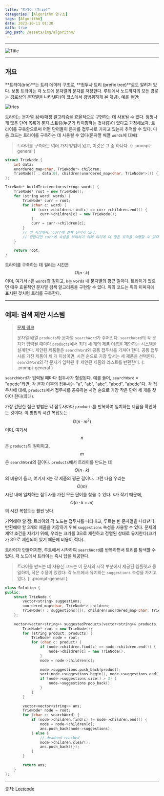 ```yaml
---
title: "트라이 (Trie)"
categories: [Algorithm 연구소]
tags: [Algorithm]
date: 2023-10-11 01:30
math: true
img_path: /assets/img/algorithm/
---
```


---

![Title](algorithm_title.png)

---

## **개요**

**트라이(trie)**는 트리 데이터 구조로, **접두사 트리 (prefix tree)**로도 알려져 있다. 보통 트라이는 각 노드에 문자열의 문자를 저장한다. 루트에서 노드까지의 모든 경로는 경로상의 문자열을 나타낸다(이 코스에서 광범위하게 본 개념). 예를 들면:

![tries](tries.png)

트라이는 문자열 검색/매칭 알고리즘을 효율적으로 구현하는 데 사용될 수 있다. 엄청나게 많은 단어 목록과 문자 스트림(누군가 타이핑하는 것처럼)이 있다고 가정해보자. 트라이를 구축함으로써 어떤 단어들이 문자를 접두사로 가지고 있는지 추적할 수 있다. 다음 코드는 트라이를 구축하는 데 사용될 수 있다(문자열 배열 `words`에 대해):

> 트라이를 구축하는 여러 가지 방법이 있고, 이것은 그 중 하나다.
{: .prompt-general }

```cpp
struct TrieNode {
    int data;
    unordered_map<char, TrieNode*> children;
    TrieNode() : data(0), children(unordered_map<char, TrieNode*>()) {}
};

TrieNode* buildTrie(vector<string> words) {
    TrieNode* root = new TrieNode();
    for (string word: words) {
        TrieNode* curr = root;
        for (char c: word) {
            if (curr->children.find(c) == curr->children.end()) {
                curr->children[c] = new TrieNode();
            }
            curr = curr->children[c];
        }
        // 이 시점에서, curr에 전체 단어가 있다.
        // 원한다면 curr에 속성을 부여하기 위해 여기에 더 많은 로직을 수행할 수 있다.
    }

    return root;
}
```

트라이를 구축하는 데 걸리는 시간은 $$O(n \cdot k)$$이며, 여기서 `n`은 `words`의 길이고, `k`는 `words` 내 문자열의 평균 길이다. 트라이가 있으면 매우 효율적인 문자열 검색 알고리즘을 구현할 수 있다. 위의 코드는 위의 이미지에 표시된 것처럼 트리를 구축한다.

---

## **예제: 검색 제안 시스템**

> [문제 링크](https://leetcode.com/problems/search-suggestions-system/)
>
> 문자열 배열 `products`와 문자열 `searchWord`가 주어진다. `searchWord`의 각 문자가 입력될 때마다 `products`에서 최대 세 개의 제품 이름을 제안하는 시스템을 설계한다. 제안된 제품들은 `searchWord`와 공통 접두사를 가져야 한다. 공통 접두사를 가진 제품이 세 개 이상이면, 사전 순으로 가장 앞서는 세 제품을 선택한다. `searchWord`의 각 문자가 입력된 후 제안된 제품의 리스트를 반환한다.
{: .prompt-general }

`searchWord`가 입력될 때마다 접두사가 형성된다. 예를 들어, `searchWord` = "abcde"라면, 각 문자 이후의 접두사는 "a", "ab", "abc", "abcd", "abcde"다. 각 접두사에 대해, `products`에서 접두사를 공유하는 사전 순으로 가장 작은 단어 세 개를 찾아야 한다(최대).

가장 간단한 접근 방법은 각 접두사마다 `products`를 반복하여 일치하는 제품을 확인하는 것이다. 이 방법의 시간 복잡도는 $$O(n \cdot m^2)$$이며, 여기서 $$n$$은 `products`의 길이이고, $$m$$은 `searchWord`의 길이다. `products`에서 트라이를 만드는 데 $$O(n \cdot k)$$의 비용이 들고, 여기서 k는 각 제품의 평균 길이다. 그런 다음 우리는 $$O(m)$$ 시간 내에 일치하는 접두사를 가진 모든 단어를 찾을 수 있다. k가 작기 때문에, $$O(n \cdot k + m)$$의 시간 복잡도는 훨씬 낫다.

기억해야 할 점: 트라이의 각 노드는 접두사를 나타내고, 루트는 빈 문자열을 나타낸다. 반환해야 할 3개의 제품을 저장하기 위해 `suggestions` 속성을 사용할 수 있다. 문제의 제약 조건을 지키기 위해, 우리는 크기를 3으로 제한하고 정렬된 상태로 유지한다(크기가 3으로 제한되어 있기 때문에 비용이 적다).

트라이가 만들어지면, 루트에서 시작하여 `searchWord`를 반복하면서 트리를 탐색할 수 있다. 각 노드에서 트라이는 즉시 답을 제공한다.

> 트라이를 만드는 데 사용한 코드는 이 문서의 시작 부분에서 제공된 템플릿과 동일하며, 작은 수정이 있었다: 각 노드에서 유지하는 `suggestions` 속성을 가지고 있다.
{: .prompt-general }

```cpp
class Solution {
public:
    struct TrieNode {
        vector<string> suggestions;
        unordered_map<char, TrieNode*> children;
        TrieNode() : suggestions({}), children(unordered_map<char, TrieNode*>()) {}
    };
    
    vector<vector<string>> suggestedProducts(vector<string>& products, string searchWord) {
        TrieNode* root = new TrieNode();
        for (string product: products) {
            TrieNode* node = root;
            for (char c: product) {
                if (node->children.find(c) == node->children.end()) {
                    node->children[c] = new TrieNode();
                }
                node = node->children[c];
                
                node->suggestions.push_back(product);
                sort(node->suggestions.begin(), node->suggestions.end());
                if (node->suggestions.size() > 3) {
                    node->suggestions.pop_back();
                }
            }
        }
        
        vector<vector<string>> ans;
        TrieNode* node = root;
        for (char c: searchWord) {
            if (node->children.find(c) != node->children.end()) {
                node = node->children[c];
                ans.push_back(node->suggestions);
            } else {
                // deadend reached
                node->children.clear();
                ans.push_back({});
            }
        }
        
        return ans;
    }
};
```

---

출처: [Leetcode](https://leetcode.com/explore/interview/card/leetcodes-interview-crash-course-data-structures-and-algorithms/714/bonus/4549/)

<!--

{: .prompt-general }

-->
